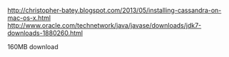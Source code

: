 
http://christopher-batey.blogspot.com/2013/05/installing-cassandra-on-mac-os-x.html
http://www.oracle.com/technetwork/java/javase/downloads/jdk7-downloads-1880260.html

160MB download
